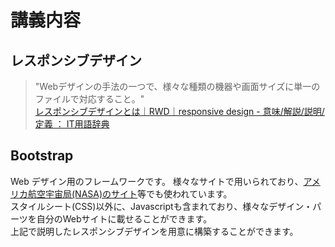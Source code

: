 # 講義内容

## レスポンシブデザイン
> "Webデザインの手法の一つで、様々な種類の機器や画面サイズに単一のファイルで対応すること。"  
[レスポンシブデザインとは｜RWD｜responsive design - 意味/解説/説明/定義 ： IT用語辞典](http://e-words.jp/w/%E3%83%AC%E3%82%B9%E3%83%9D%E3%83%B3%E3%82%B7%E3%83%96%E3%83%87%E3%82%B6%E3%82%A4%E3%83%B3.html)

## Bootstrap
Web  デザイン用のフレームワークです。
様々なサイトで用いられており、[アメリカ航空宇宙局(NASA)のサイト](http://spotthestation.nasa.gov/)等でも使われています。  
スタイルシート(CSS)以外に、Javascriptも含まれており、様々なデザイン・パーツを自分のWebサイトに載せることができます。  
上記で説明したレスポンシブデザインを用意に構築することができます。
